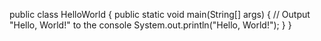 
public class HelloWorld {
    public static void main(String[] args) {
        // Output "Hello, World!" to the console
        System.out.println("Hello, World!");
    }
}
